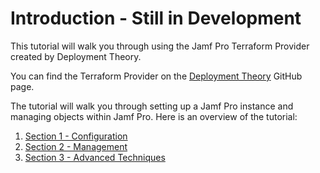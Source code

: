 # Introduction - Still in Development

This tutorial will walk you through using the Jamf Pro Terraform Provider created by Deployment Theory.

You can find the Terraform Provider on the [Deployment Theory](https://github.com/deploymenttheory/terraform-provider-jamfpro) GitHub page.

The tutorial will walk you through setting up a Jamf Pro instance and managing objects within Jamf Pro. Here is an overview of the tutorial:

1. [Section 1 - Configuration](/support_materials/Section%201%20-%20Configuration/Section%201%20-%20Configuration.md)
2. [Section 2 - Management](/support_materials/Section%202%20-%20Management/Section%202%20-%20Management.md)
3. [Section 3 - Advanced Techniques]()
